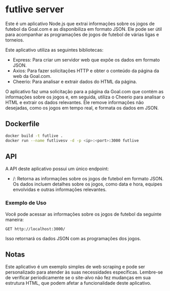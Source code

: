 # futlive server

Este é um aplicativo Node.js que extrai informações sobre os jogos de futebol da Goal.com e as disponibiliza em formato JSON. Ele pode ser útil para acompanhar as programações de jogos de futebol de várias ligas e torneios.

Este aplicativo utiliza as seguintes bibliotecas:

- Express: Para criar um servidor web que expõe os dados em formato JSON.
- Axios: Para fazer solicitações HTTP e obter o conteúdo da página da web da Goal.com.
- Cheerio: Para analisar e extrair dados do HTML da página.

O aplicativo faz uma solicitação para a página da Goal.com que contém as informações sobre os jogos e, em seguida, utiliza o Cheerio para analisar o HTML e extrair os dados relevantes. Ele remove informações não desejadas, como os jogos em tempo real, e formata os dados em JSON.

## Dockerfile

```bash
docker build -t futlive .
docker run --name futlivesv -d -p <ip>:<port>:3000 futlive
```

## API

A API deste aplicativo possui um único endpoint:

- /: Retorna as informações sobre os jogos de futebol em formato JSON. Os dados incluem detalhes sobre os jogos, como data e hora, equipes envolvidas e outras informações relevantes.

### Exemplo de Uso

Você pode acessar as informações sobre os jogos de futebol da seguinte maneira:

```curl
GET http://localhost:3000/
```

Isso retornará os dados JSON com as programações dos jogos.

## Notas

Este aplicativo é um exemplo simples de web scraping e pode ser personalizado para atender às suas necessidades específicas. Lembre-se de verificar periodicamente se o site-alvo não fez mudanças em sua estrutura HTML, que podem afetar a funcionalidade deste aplicativo.
